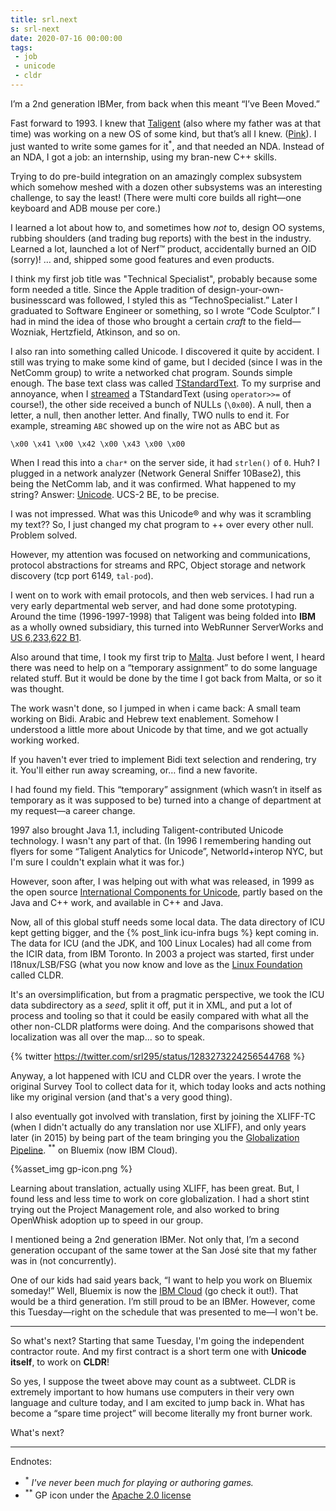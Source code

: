 ```yaml
---
title: srl.next
s: srl-next
date: 2020-07-16 00:00:00
tags: 
 - job
 - unicode
 - cldr
---
```


I’m a 2nd generation IBMer, from back when this meant “I’ve Been Moved.”

<!-- more --> 

Fast forward to 1993. I knew that [Taligent](https://en.wikipedia.org/wiki/Taligent) (also where my father was at that time) was working on a new OS of some kind, but that’s all I knew. ([Pink](https://en.wikipedia.org/wiki/Taligent#Pink_system)). I just wanted to write some games for it<sup>*</sup>, and that needed an NDA. Instead of an NDA, I got a job: an internship, using my bran-new C++ skills.

Trying to do pre-build integration on an amazingly complex subsystem which somehow meshed with a dozen other subsystems was an interesting challenge, to say the least! (There were multi core builds all right—one keyboard and ADB mouse per core.)

I learned a lot about how to, and sometimes how _not_ to, design OO systems, rubbing shoulders (and trading bug reports) with the best in the industry. Learned a lot, launched a lot of Nerf™ product, accidentally burned an OID (sorry)! … and, shipped some good features and even products.

I think my first job title was "Technical Specialist", probably because some form needed a title. Since the Apple tradition of design-your-own-businesscard was followed, I styled this as “TechnoSpecialist.”  Later I graduated to Software Engineer or something, so I wrote “Code Sculptor.” I had in mind the idea of those who brought a certain _craft_ to the field—Wozniak, Hertzfield, Atkinson, and so on.

I also ran into something called Unicode. I discovered it quite by accident.  I still was trying to make some kind of game, but I decided (since I was in the NetComm group) to write a networked chat program. Sounds simple enough.  The base text class was called [TStandardText](http://cortex.p.gen.nz/taligent/Docs/classes/TStandardText.html). To my surprise and annoyance, when I [streamed](http://cortex.p.gen.nz/taligent/Docs/classes/TStandardText.html#operator_OUT__OUT_=) a TStandardText (using `operator>>=` of course!), the other side received a bunch of NULLs (`\0x00`). A null, then a letter, a null, then another letter. And finally, TWO nulls to end it. For example, streaming `ABC` showed up on the wire not as ABC but as

```
\x00 \x41 \x00 \x42 \x00 \x43 \x00 \x00
```

When I read this into a `char*` on the server side, it had `strlen()` of `0`. Huh? I plugged in a network analyzer (Network General Sniffer 10Base2), this being the NetComm lab, and it was confirmed.  What happened to my string?  Answer:  [Unicode](https://www.unicode.org).  UCS-2 BE, to be precise.

I was not impressed.  What was this Unicode® and why was it scrambling my text?? So, I just changed my chat program to ++ over every other null. Problem solved.

However, my attention was focused on networking and communications, protocol abstractions for streams and RPC, Object storage and network discovery (tcp port 6149, `tal-pod`).

I went on to work with email protocols, and then web services. I had run a very early departmental web server, and had done some prototyping.  Around the time (1996-1997-1998) that Taligent was being folded into **IBM** as a wholly owned subsidiary, this turned into WebRunner ServerWorks and [US 6,233,622 B1](http://patft1.uspto.gov/netacgi/nph-Parser?patentnumber=623622).

Also around that time, I took my first trip to [Malta](https://www.gov.mt/en/). Just before I went, I heard there was need to help on a “temporary assignment” to do some language related stuff. But it would be done by the time I got back from Malta, or so it was thought.

The work wasn't done, so I jumped in when i came back: A small team working on Bidi. Arabic and Hebrew text enablement. Somehow I understood a little more about Unicode by that time, and we got actually working worked.

If you haven't ever tried to implement Bidi text selection and rendering, try it. You'll either run away screaming, or… find a new favorite.

I had found my field. This “temporary” assignment (which wasn’t in itself as temporary as it was supposed to be) turned into a change of department at my request—a career change.

1997 also brought Java 1.1, including Taligent-contributed Unicode technology. I wasn't any part of that. (In 1996 I remembering handing out flyers for some “Taligent Analytics for Unicode”,  Networld+interop NYC, but I'm sure I couldn't explain what it was for.)

However, soon after, I was helping out with what was released, in 1999 as the open source [International Components for Unicode](https://icu-project.org), partly based on the Java and C++ work, and available in C++ and Java.

Now, all of this global stuff needs some local data. The data directory of ICU kept getting bigger, and the {% post_link icu-infra bugs %} kept coming in.  The data for ICU (and the JDK, and 100 Linux Locales) had all come from the ICIR data, from IBM Toronto. In 2003 a project was started, first under l18nux/LSB/FSG (what you now know and love as the [Linux Foundation](https://linuxfoundation.org/) called CLDR.

It's an oversimplification, but from a pragmatic perspective, we took the ICU data subdirectory as a _seed_, split it off, put it in XML, and put a lot of process and tooling so that it could be easily compared with what all the other non-CLDR platforms were doing. And the comparisons showed that localization was all over the map… so to speak.

{% twitter https://twitter.com/srl295/status/1283273224256544768 %}

Anyway, a lot happened with ICU and CLDR over the years. I wrote the original Survey Tool to collect data for it, which today looks and acts nothing like my original version (and that's a very good thing).

I also eventually got involved with translation, first by joining the XLIFF-TC (when I didn't actually do any translation nor use XLIFF), and only years later (in 2015) by being part of the team bringing you the [Globalization Pipeline](https://www.ibm.com/cloud/globalization-pipeline). <sup>**</sup> on Bluemix (now IBM Cloud).

{%asset_img gp-icon.png %}

Learning about translation, actually using XLIFF, has been great. But, I found less and less time to work on core globalization. I had a short stint trying out the Project Management role, and also worked to bring OpenWhisk adoption up to speed in our group.

I mentioned being a 2nd generation IBMer.  Not only that, I’m a second generation occupant of the same tower at the San Jos&eacute; site that my father was in (not concurrently).

One of our kids had said years back, “I want to help you work on Bluemix someday!” Well, Bluemix is now the [IBM Cloud](https://cloud.ibm.com) (go check it out!). That would be a third generation. I’m still proud to be an IBMer. However, come this Tuesday—right on the schedule that was presented to me—I won't be.

-----

So what's next? Starting that same Tuesday, I'm going the independent contractor route. And my first contract is a short term one with **Unicode itself**, to work on **CLDR**!

So yes, I suppose the tweet above may count as a subtweet. CLDR is extremely important to how humans use computers in
their very own language and culture today, and I am excited to jump back in. What has become a “spare time project” will become literally my front burner work.

What's next?

-----

Endnotes:

- <sup>*</sup> _I've never been much for playing or authoring games._ 
- <sup>**</sup> GP icon under the [Apache 2.0 license](https://github.com/IBM-Cloud/gp-common/blob/master/LICENSE.txt)